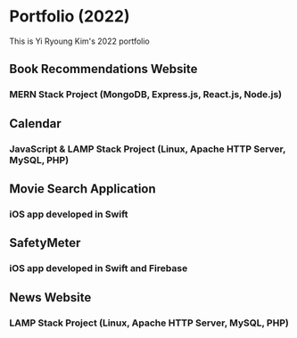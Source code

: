 # Portfolio (2022)
This is Yi Ryoung Kim's 2022 portfolio

## Book Recommendations Website 
### MERN Stack Project (MongoDB, Express.js, React.js, Node.js)

## Calendar 
### JavaScript & LAMP Stack Project (Linux, Apache HTTP Server, MySQL, PHP)

## Movie Search Application
### iOS app developed in Swift

## SafetyMeter 
### iOS app developed in Swift and Firebase 

## News Website 
### LAMP Stack Project (Linux, Apache HTTP Server, MySQL, PHP)

